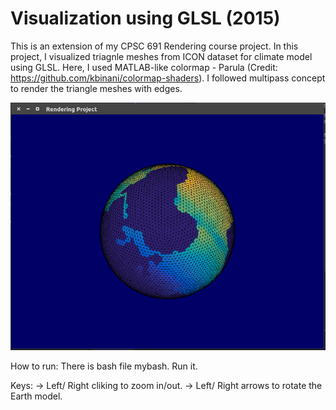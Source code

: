 # Visualization using GLSL (2015)

This is an extension of my CPSC 691 Rendering course project. In this project, I visualized triagnle meshes from ICON dataset for climate model using GLSL. Here, I used MATLAB-like colormap - Parula (Credit: https://github.com/kbinani/colormap-shaders). I followed multipass concept to render the triangle meshes with edges.

![Alt text](https://github.com/imruljubair/Visualization-using-GLSL/blob/master/glsl.png)

How to run:
	There is bash file mybash. Run it.

Keys:
	-> Left/ Right cliking to zoom in/out.
	-> Left/ Right arrows to rotate the Earth model.
